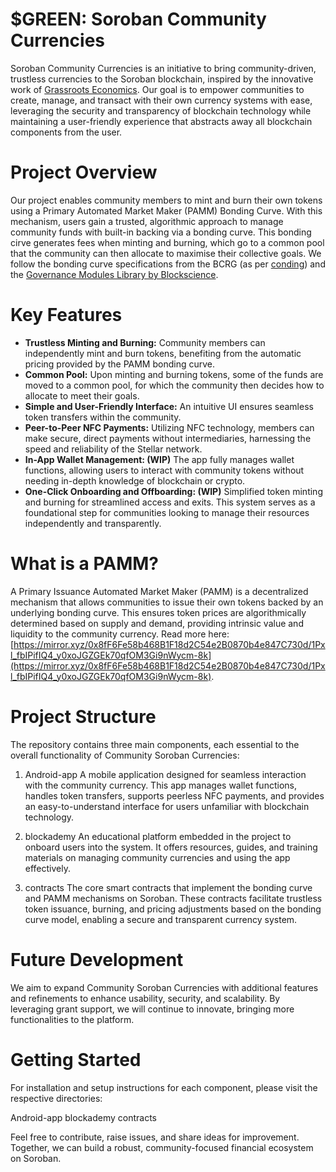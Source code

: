 # $GREEN: Soroban Community Currencies
Soroban Community Currencies is an initiative to bring community-driven, trustless currencies to the Soroban blockchain, inspired by the innovative work of [Grassroots Economics](https://www.grassrootseconomics.org). Our goal is to empower communities to create, manage, and transact with their own currency systems with ease, leveraging the security and transparency of blockchain technology while maintaining a user-friendly experience that abstracts away all blockchain components from the user.

# Project Overview
Our project enables community members to mint and burn their own tokens using a Primary Automated Market Maker (PAMM) Bonding Curve. With this mechanism, users gain a trusted, algorithmic approach to manage community funds with built-in backing via a bonding curve. This bonding cirve generates fees when minting and burning, which go to a common pool that the community can then allocate to maximise their collective goals. We follow the bonding curve specifications from the BCRG (as per [conding](https://github.com/bonding-curves/conding)) and the [Governance Modules Library by Blockscience](https://medium.com/block-science/launching-an-open-source-library-for-governance-modules-on-soroban-276fc19f966f).

# Key Features
- **Trustless Minting and Burning:** Community members can independently mint and burn tokens, benefiting from the automatic pricing provided by the PAMM bonding curve.
- **Common Pool:** Upon minting and burning tokens, some of the funds are moved to a common pool, for which the community then decides how to allocate to meet their goals. 
- **Simple and User-Friendly Interface:** An intuitive UI ensures seamless token transfers within the community.
- **Peer-to-Peer NFC Payments:** Utilizing NFC technology, members can make secure, direct payments without intermediaries, harnessing the speed and reliability of the Stellar network.
- **In-App Wallet Management: (WIP)** The app fully manages wallet functions, allowing users to interact with community tokens without needing in-depth knowledge of blockchain or crypto.
- **One-Click Onboarding and Offboarding: (WIP)** Simplified token minting and burning for streamlined access and exits.
This system serves as a foundational step for communities looking to manage their resources independently and transparently.

# What is a PAMM?
A Primary Issuance Automated Market Maker (PAMM) is a decentralized mechanism that allows communities to issue their own tokens backed by an underlying bonding curve. This ensures token prices are algorithmically determined based on supply and demand, providing intrinsic value and liquidity to the community currency. Read more here: [https://mirror.xyz/0x8fF6Fe58b468B1F18d2C54e2B0870b4e847C730d/1Pxl_fbIPifIQ4_y0xoJGZGEk70qfOM3Gi9nWycm-8k](https://mirror.xyz/0x8fF6Fe58b468B1F18d2C54e2B0870b4e847C730d/1Pxl_fbIPifIQ4_y0xoJGZGEk70qfOM3Gi9nWycm-8k).

# Project Structure
The repository contains three main components, each essential to the overall functionality of Community Soroban Currencies:

1. Android-app
A mobile application designed for seamless interaction with the community currency. This app manages wallet functions, handles token transfers, supports peerless NFC payments, and provides an easy-to-understand interface for users unfamiliar with blockchain technology.

2. blockademy
An educational platform embedded in the project to onboard users into the system. It offers resources, guides, and training materials on managing community currencies and using the app effectively.

3. contracts
The core smart contracts that implement the bonding curve and PAMM mechanisms on Soroban. These contracts facilitate trustless token issuance, burning, and pricing adjustments based on the bonding curve model, enabling a secure and transparent currency system.

# Future Development
We aim to expand Community Soroban Currencies with additional features and refinements to enhance usability, security, and scalability. By leveraging grant support, we will continue to innovate, bringing more functionalities to the platform.

# Getting Started
For installation and setup instructions for each component, please visit the respective directories:

Android-app
blockademy
contracts

Feel free to contribute, raise issues, and share ideas for improvement. Together, we can build a robust, community-focused financial ecosystem on Soroban.